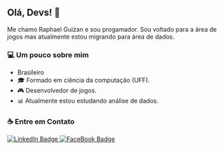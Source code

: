 ## Olá, Devs! 👋

Me chamo Raphael Guizan e sou progamador. Sou voltado para a área de jogos mas atualmente estou migrando para área de dados.


### 💻 Um pouco sobre mim

- Brasileiro
- 🎓 Formado em ciência da computação (UFF).
- 🎮 Desenvolvedor de jogos.
- 📊 Atualmente estou estudando análise de dados.


### ☕ Entre em Contato
<div id="badges">
  <a href="https://www.linkedin.com/in/raphaelguizan/">
    <img src="https://img.shields.io/badge/LinkedIn-blue?style=for-the-badge&logo=linkedin&logoColor=white" alt="LinkedIn Badge"/>
  </a>
  <a href="https://www.facebook.com/raphael.guizan">
    <img src="https://img.shields.io/badge/FaceBook-blue?style=for-the-badge&logo=facebook&logoColor=white" alt="FaceBook Badge"/>
  </a>
</div>

<!--
**Raphaguizan/Raphaguizan** is a ✨ _special_ ✨ repository because its `README.md` (this file) appears on your GitHub profile.

Here are some ideas to get you started:

- 🔭 I’m currently working on ...
- 🌱 I’m currently learning ...
- 👯 I’m looking to collaborate on ...
- 🤔 I’m looking for help with ...
- 💬 Ask me about ...
- 📫 How to reach me: ...
- 😄 Pronouns: ...
- ⚡ Fun fact: ...
-->
